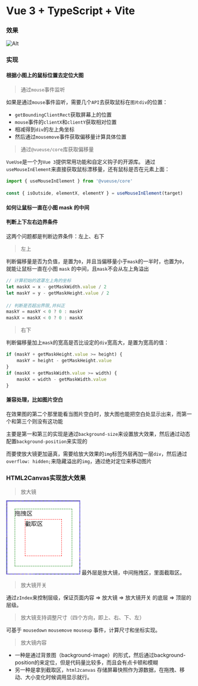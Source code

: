 # Vue 3 + TypeScript + Vite
### 效果

![Alt](https://github.com/OceanJuly/picture-magnifying-glass/blob/master/public/picture-magnifying-glass.gif)

### 实现
#### 根据小图上的鼠标位置去定位大图
> 通过`mouse`事件监听

如果是通过`mouse`事件监听，需要几个`API`去获取鼠标在`图片div`的位置：
- `getBoundingClientRect`获取屏幕上的位置
- `mouse`事件的`clientX`和`clientY`获取相对位置
- 相减得到`div`的左上角坐标
- 然后通过`mousemove`事件获取偏移量计算具体位置

> 通过`@vueuse/core`库获取偏移量

`VueUse`是一个为`Vue 3`提供常用功能和自定义钩子的开源库。
通过`useMouseInElement`来直接获取鼠标漂移量，还有鼠标是否在元素上面：
```ts
import { useMouseInElement } from '@vueuse/core'

const { isOutside, elementX, elementY } = useMouseInElement(target)
```

#### 如何让鼠标一直在小图 mask 的中间
#### 判断上下左右边界条件
这两个问题都是判断边界条件：左上、右下
> 左上

判断偏移量是否为负值，是置为`0`，并且当偏移量小于`mask`的一半时，也置为`0`，就能让鼠标一直在小图 `mask` 的中间，且`mask`不会从左上角溢出
```ts
// 计算初始的遮罩左上角的坐标
let maskX = x - getMaskWidth.value / 2
let maskY = y - getMaskHeight.value / 2

// 判断是否超出界限,并纠正
maskY = maskY < 0 ? 0 : maskY
maskX = maskX < 0 ? 0 : maskX
```

> 右下

判断偏移量加上`mask`的宽高是否比设定的`div`宽高大，是置为宽高的值：
```ts
if (maskY + getMaskHeight.value >= height) {
    maskY = height - getMaskHeight.value
}
if (maskX + getMaskWidth.value >= width) {
    maskX = width - getMaskWidth.value
}
```

#### 兼容处理，比如图片空白
在效果图的第二个那里能看当图片空白时，放大图也能把空白处显示出来，而第一个和第三个则没有这功能

主要是第一和第三的实现是通过`background-size`来设置放大效果，然后通过动态配置`background-position`来实现的

而要使放大镜更加逼真，需要给放大效果的`img`标签外层再加一层`div`，然后通过`overflow: hidden;`来隐藏溢出的`img`，通过绝对定位来移动图片

### HTML2Canvas实现放大效果

> 放大镜

![Alt](https://github.com/OceanJuly/picture-magnifying-glass/blob/master/public/preview1.png)
最外层是放大镜，中间拖拽区，里面截取区。

> 放大镜开关

通过`zIndex`来控制层级，保证页面内容 => 放大镜 => 放大镜开关 的底层 => 顶层的层级。

> 放大镜支持调整尺寸（四个方向，即上、右、下、左）

可基于 `mousedown` `mousemove` `mouseup` 事件，计算尺寸和坐标实现。

> 放大镜内容

- 一种是通过背景图（background-image）的形式，然后通过background-position的来定位，但是代码量比较多，而且会有点卡顿和模糊
- 另一种是拿到截取区，`html2canvas` 存储屏幕快照作为源数据，在拖拽、移动、大小变化时候调用显示就行。